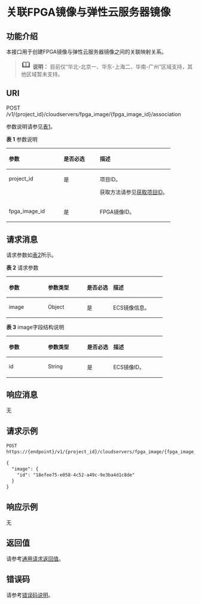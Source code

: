 # 关联FPGA镜像与弹性云服务器镜像<a name="ZH-CN_TOPIC_0065962598"></a>

## 功能介绍<a name="section43795230211632"></a>

本接口用于创建FPGA镜像与弹性云服务器镜像之间的关联映射关系。

>![](public_sys-resources/icon-note.gif) **说明：** 
>目前仅“华北-北京一、华东-上海二、华南-广州”区域支持，其他区域暂未支持。

## URI<a name="section28033540211632"></a>

POST /v1/\{project\_id\}/cloudservers/fpga\_image/\{fpga\_image\_id\}/association

参数说明请参见[表1](#table28107133211632)。

**表 1**  参数说明

<a name="table28107133211632"></a>
<table><thead align="left"><tr id="row19177941211632"><th class="cellrowborder" valign="top" width="33.39333933393339%" id="mcps1.2.4.1.1"><p id="p7707213"><a name="p7707213"></a><a name="p7707213"></a>参数</p>
</th>
<th class="cellrowborder" valign="top" width="21.992199219921993%" id="mcps1.2.4.1.2"><p id="p20304554"><a name="p20304554"></a><a name="p20304554"></a>是否必选</p>
</th>
<th class="cellrowborder" valign="top" width="44.61446144614462%" id="mcps1.2.4.1.3"><p id="p34056167"><a name="p34056167"></a><a name="p34056167"></a>描述</p>
</th>
</tr>
</thead>
<tbody><tr id="row33377558211632"><td class="cellrowborder" valign="top" width="33.39333933393339%" headers="mcps1.2.4.1.1 "><p id="p53863828211632"><a name="p53863828211632"></a><a name="p53863828211632"></a>project_id</p>
</td>
<td class="cellrowborder" valign="top" width="21.992199219921993%" headers="mcps1.2.4.1.2 "><p id="p47645557211632"><a name="p47645557211632"></a><a name="p47645557211632"></a>是</p>
</td>
<td class="cellrowborder" valign="top" width="44.61446144614462%" headers="mcps1.2.4.1.3 "><p id="p37593705"><a name="p37593705"></a><a name="p37593705"></a>项目ID。</p>
<p id="p1180512217438"><a name="p1180512217438"></a><a name="p1180512217438"></a>获取方法请参见<a href="获取项目ID.md">获取项目ID</a>。</p>
</td>
</tr>
<tr id="row176964211632"><td class="cellrowborder" valign="top" width="33.39333933393339%" headers="mcps1.2.4.1.1 "><p id="p48913232211632"><a name="p48913232211632"></a><a name="p48913232211632"></a>fpga_image_id</p>
</td>
<td class="cellrowborder" valign="top" width="21.992199219921993%" headers="mcps1.2.4.1.2 "><p id="p66905560211632"><a name="p66905560211632"></a><a name="p66905560211632"></a>是</p>
</td>
<td class="cellrowborder" valign="top" width="44.61446144614462%" headers="mcps1.2.4.1.3 "><p id="p5594788211632"><a name="p5594788211632"></a><a name="p5594788211632"></a>FPGA镜像ID。</p>
</td>
</tr>
</tbody>
</table>

## 请求消息<a name="section3313651211632"></a>

请求参数如[表2](#table41782128362)所示。

**表 2**  请求参数

<a name="table41782128362"></a>
<table><thead align="left"><tr id="row17178181253615"><th class="cellrowborder" valign="top" width="25%" id="mcps1.2.5.1.1"><p id="p3178612173615"><a name="p3178612173615"></a><a name="p3178612173615"></a>参数</p>
</th>
<th class="cellrowborder" valign="top" width="24.94%" id="mcps1.2.5.1.2"><p id="p2017861210364"><a name="p2017861210364"></a><a name="p2017861210364"></a>参数类型</p>
</th>
<th class="cellrowborder" valign="top" width="16.74%" id="mcps1.2.5.1.3"><p id="p1775122317363"><a name="p1775122317363"></a><a name="p1775122317363"></a>是否必选</p>
</th>
<th class="cellrowborder" valign="top" width="33.32%" id="mcps1.2.5.1.4"><p id="p71791812113610"><a name="p71791812113610"></a><a name="p71791812113610"></a>描述</p>
</th>
</tr>
</thead>
<tbody><tr id="row817971293614"><td class="cellrowborder" valign="top" width="25%" headers="mcps1.2.5.1.1 "><p id="p54426520364"><a name="p54426520364"></a><a name="p54426520364"></a>image</p>
</td>
<td class="cellrowborder" valign="top" width="24.94%" headers="mcps1.2.5.1.2 "><p id="p12442185213364"><a name="p12442185213364"></a><a name="p12442185213364"></a>Object</p>
</td>
<td class="cellrowborder" valign="top" width="16.74%" headers="mcps1.2.5.1.3 "><p id="p16442195218369"><a name="p16442195218369"></a><a name="p16442195218369"></a>是</p>
</td>
<td class="cellrowborder" valign="top" width="33.32%" headers="mcps1.2.5.1.4 "><p id="p15444145213368"><a name="p15444145213368"></a><a name="p15444145213368"></a>ECS镜像信息。</p>
</td>
</tr>
</tbody>
</table>

**表 3**  image字段结构说明

<a name="table39016918211632"></a>
<table><thead align="left"><tr id="row31417811211632"><th class="cellrowborder" valign="top" width="25%" id="mcps1.2.5.1.1"><p id="p13501148211632"><a name="p13501148211632"></a><a name="p13501148211632"></a>参数</p>
</th>
<th class="cellrowborder" valign="top" width="25%" id="mcps1.2.5.1.2"><p id="p32752343211632"><a name="p32752343211632"></a><a name="p32752343211632"></a>参数类型</p>
</th>
<th class="cellrowborder" valign="top" width="16.73%" id="mcps1.2.5.1.3"><p id="p47957996211632"><a name="p47957996211632"></a><a name="p47957996211632"></a>是否必选</p>
</th>
<th class="cellrowborder" valign="top" width="33.269999999999996%" id="mcps1.2.5.1.4"><p id="p51666370211632"><a name="p51666370211632"></a><a name="p51666370211632"></a>描述</p>
</th>
</tr>
</thead>
<tbody><tr id="row22126978211632"><td class="cellrowborder" valign="top" width="25%" headers="mcps1.2.5.1.1 "><p id="p24226259211632"><a name="p24226259211632"></a><a name="p24226259211632"></a>id</p>
</td>
<td class="cellrowborder" valign="top" width="25%" headers="mcps1.2.5.1.2 "><p id="p42610398211632"><a name="p42610398211632"></a><a name="p42610398211632"></a>String</p>
</td>
<td class="cellrowborder" valign="top" width="16.73%" headers="mcps1.2.5.1.3 "><p id="p27767370211632"><a name="p27767370211632"></a><a name="p27767370211632"></a>是</p>
</td>
<td class="cellrowborder" valign="top" width="33.269999999999996%" headers="mcps1.2.5.1.4 "><p id="p57026368211632"><a name="p57026368211632"></a><a name="p57026368211632"></a>ECS镜像ID。</p>
</td>
</tr>
</tbody>
</table>

## 响应消息<a name="section727655211632"></a>

无

## 请求示例<a name="section47627159211632"></a>

```
POST https://{endpoint}/v1/{project_id}/cloudservers/fpga_image/{fpga_image_id}/association
```

```
{
  "image": {
    "id": "18efee75-e058-4c52-a49c-9e3ba4d1c8de"
  }
}
```

## 响应示例<a name="section186865517285"></a>

无

## 返回值<a name="section3477250491225"></a>

请参考[通用请求返回值](通用请求返回值.md)。

## 错误码<a name="section85821649202813"></a>

请参考[错误码说明](错误码说明.md)。

